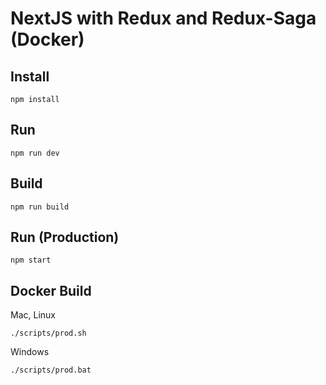 # NextJS with Redux and Redux-Saga (Docker)

## Install

```
npm install
```

## Run

```
npm run dev
```

## Build

```
npm run build
```

## Run (Production)

```
npm start
```

## Docker Build

Mac, Linux

```
./scripts/prod.sh
```

Windows

```
./scripts/prod.bat
```
